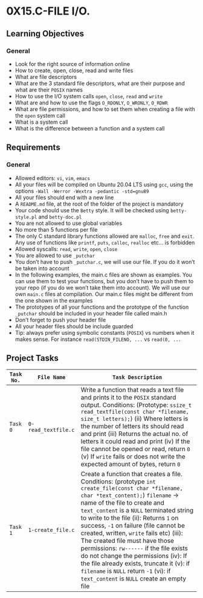# 0X15.C-FILE I/O. 

## Learning Objectives
### General
- Look for the right source of information online
- How to create, open, close, read and write files
- What are file descriptors
- What are the 3 standard file descriptors, what are their purpose and what are their `POSIX` names
- How to use the I/O system calls `open`, `close`, `read` and `write`
- What are and how to use the flags `O_RDONLY`, `O_WRONLY`, `O_RDWR`
- What are file permissions, and how to set them when creating a file with the `open` system call
- What is a system call
- What is the difference between a function and a system call

## Requirements
### General
- Allowed editors: `vi`, `vim`, `emacs`
- All your files will be compiled on Ubuntu 20.04 LTS using `gcc`, using the options `-Wall -Werror -Wextra -pedantic -std=gnu89`
- All your files should end with a new line
- A `README.md` file, at the root of the folder of the project is mandatory
- Your code should use the `Betty` style. It will be checked using `betty-style.pl` and `betty-doc.pl`
- You are not allowed to use global variables
- No more than 5 functions per file
- The only C standard library functions allowed are `malloc`, `free` and `exit`. Any use of functions like `printf`, `puts`, `calloc`, `realloc` etc… is forbidden
- Allowed syscalls: `read`, `write`, `open`, `close`
- You are allowed to use `_putchar`
- You don’t have to push `_putchar.c`, we will use our file. If you do it won’t be taken into account
- In the following examples, the main.c files are shown as examples. You can use them to test your functions, but you don’t have to push them to your repo (if you do we won’t take them into account). We will use our own `main.c` files at compilation. Our main.c files might be different from the one shown in the examples
- The prototypes of all your functions and the prototype of the function ``_putchar`` should be included in your header file called main.h
- Don’t forget to push your header file
- All your header files should be include guarded
- Tip: always prefer using symbolic constants (`POSIX`) vs numbers when it makes sense. For instance `read(STDIN_FILENO, ...` vs `read(0, ...`

## Project Tasks
|`Task No.`|`File Name`|`Task Description`|
|----|----|------|
|`Task 0`|`0-read_textfile.c`|Write a function that reads a text file and prints it to the `POSIX` standard output. Conditions: (Prototype: `ssize_t read_textfile(const char *filename, size_t letters);`) (ii) Where letters is the number of letters its should read and print (iii) Returns the actual no. of letters it could read and print (iv) If the file cannot be opened or read, return `0` (v) If `write` fails or does not write the expected amount of bytes, return `0`|
|`Task 1`|`1-create_file.c`|Create a function that creates a file. Conditions: (prototype `int create_file(const char *filename, char *text_content);`) `filename` -> name of the file to create and `text_content` is a `NULL` terminated string to write to the file (ii): Returns `1` on success, `-1` on failure (file cannot be created, written, `write` fails etc) (iii): The created file must have those permissions: `rw------` if the file exists do not change the permissions (iv): If the file already exists, truncate it (v): if `filename` is `NULL` return `-1` (vi): if `text_content` is `NULL` create an empty file|
